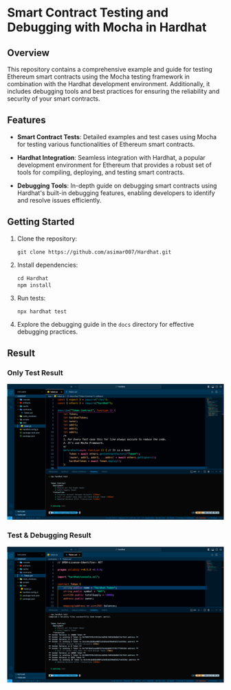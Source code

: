 
# Smart Contract Testing and Debugging with Mocha in Hardhat

## Overview

This repository contains a comprehensive example and guide for testing Ethereum smart contracts using the Mocha testing framework in combination with the Hardhat development environment. Additionally, it includes debugging tools and best practices for ensuring the reliability and security of your smart contracts.

## Features

-   **Smart Contract Tests**: Detailed examples and test cases using Mocha for testing various functionalities of Ethereum smart contracts.
    
-   **Hardhat Integration**: Seamless integration with Hardhat, a popular development environment for Ethereum that provides a robust set of tools for compiling, deploying, and testing smart contracts.
    
-   **Debugging Tools**: In-depth guide on debugging smart contracts using Hardhat's built-in debugging features, enabling developers to identify and resolve issues efficiently.
    

## Getting Started

1.  Clone the repository:
    
    ```
    git clone https://github.com/asimar007/Hardhat.git
    ``` 
    
2.  Install dependencies:
    ```
    cd Hardhat
    npm install
    ``` 
    
3.  Run tests:
    
    ```
    npx hardhat test
    ``` 
    
4.  Explore the debugging guide in the `docs` directory for effective debugging practices.

## Result

### Only Test Result

![Test](https://github.com/asimar007/Cross-Region-Migration-of-AWS-EBS-Volumes/blob/main/Screenshot/Test.png?raw=true)


### Test & Debugging Result

![Test](https://github.com/asimar007/Cross-Region-Migration-of-AWS-EBS-Volumes/blob/main/Screenshot/Test%20&%20Debuggung.png?raw=true)
